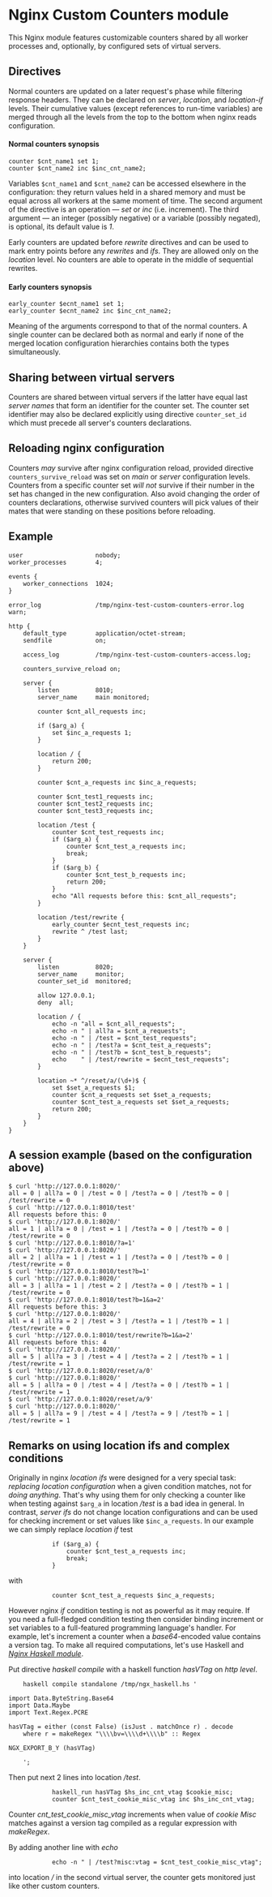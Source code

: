 Nginx Custom Counters module
============================

This Nginx module features customizable counters shared by all worker processes
and, optionally, by configured sets of virtual servers.

Directives
----------

Normal counters are updated on a later request's phase while filtering response
headers. They can be declared on *server*, *location*, and *location-if* levels.
Their cumulative values (except references to run-time variables) are merged
through all the levels from the top to the bottom when nginx reads
configuration.

#### Normal counters synopsis

```nginx
counter $cnt_name1 set 1;
counter $cnt_name2 inc $inc_cnt_name2;
```

Variables ``$cnt_name1`` and ``$cnt_name2`` can be accessed elsewhere in the
configuration: they return values held in a shared memory and must be equal
across all workers at the same moment of time. The second argument of the
directive is an operation &mdash; *set* or *inc* (i.e. increment). The third
argument &mdash; an integer (possibly negative) or a variable (possibly
negated), is optional, its default value is *1*.

Early counters are updated before *rewrite* directives and can be used to mark
entry points before any *rewrites* and *ifs*. They are allowed only on the
*location* level. No counters are able to operate in the middle of sequential
rewrites.

#### Early counters synopsis

```nginx
early_counter $ecnt_name1 set 1;
early_counter $ecnt_name2 inc $inc_cnt_name2;
```

Meaning of the arguments correspond to that of the normal counters. A single
counter can be declared both as normal and early if none of the merged location
configuration hierarchies contains both the types simultaneously.

Sharing between virtual servers
-------------------------------

Counters are shared between virtual servers if the latter have equal last
*server names* that form an identifier for the counter set. The counter set
identifier may also be declared explicitly using directive ``counter_set_id``
which must precede all server's counters declarations.

Reloading nginx configuration
-----------------------------

Counters *may* survive after nginx configuration reload, provided directive
``counters_survive_reload`` was set on *main* or *server* configuration levels.
Counters from a specific counter set *will not* survive if their number in the
set has changed in the new configuration. Also avoid changing the order of
counters declarations, otherwise survived counters will pick values of their
mates that were standing on these positions before reloading.

Example
-------

```nginx
user                    nobody;
worker_processes        4;

events {
    worker_connections  1024;
}

error_log               /tmp/nginx-test-custom-counters-error.log warn;

http {
    default_type        application/octet-stream;
    sendfile            on;

    access_log          /tmp/nginx-test-custom-counters-access.log;

    counters_survive_reload on;

    server {
        listen          8010;
        server_name     main monitored;

        counter $cnt_all_requests inc;

        if ($arg_a) {
            set $inc_a_requests 1;
        }

        location / {
            return 200;
        }

        counter $cnt_a_requests inc $inc_a_requests;

        counter $cnt_test1_requests inc;
        counter $cnt_test2_requests inc;
        counter $cnt_test3_requests inc;

        location /test {
            counter $cnt_test_requests inc;
            if ($arg_a) {
                counter $cnt_test_a_requests inc;
                break;
            }
            if ($arg_b) {
                counter $cnt_test_b_requests inc;
                return 200;
            }
            echo "All requests before this: $cnt_all_requests";
        }

        location /test/rewrite {
            early_counter $ecnt_test_requests inc;
            rewrite ^ /test last;
        }
    }

    server {
        listen          8020;
        server_name     monitor;
        counter_set_id  monitored;

        allow 127.0.0.1;
        deny  all;

        location / {
            echo -n "all = $cnt_all_requests";
            echo -n " | all?a = $cnt_a_requests";
            echo -n " | /test = $cnt_test_requests";
            echo -n " | /test?a = $cnt_test_a_requests";
            echo -n " | /test?b = $cnt_test_b_requests";
            echo    " | /test/rewrite = $ecnt_test_requests";
        }

        location ~* ^/reset/a/(\d+)$ {
            set $set_a_requests $1;
            counter $cnt_a_requests set $set_a_requests;
            counter $cnt_test_a_requests set $set_a_requests;
            return 200;
        }
    }
}
```

A session example (based on the configuration above)
----------------------------------------------------

```ShellSession
$ curl 'http://127.0.0.1:8020/'
all = 0 | all?a = 0 | /test = 0 | /test?a = 0 | /test?b = 0 | /test/rewrite = 0
$ curl 'http://127.0.0.1:8010/test'
All requests before this: 0
$ curl 'http://127.0.0.1:8020/'
all = 1 | all?a = 0 | /test = 1 | /test?a = 0 | /test?b = 0 | /test/rewrite = 0
$ curl 'http://127.0.0.1:8010/?a=1'
$ curl 'http://127.0.0.1:8020/'
all = 2 | all?a = 1 | /test = 1 | /test?a = 0 | /test?b = 0 | /test/rewrite = 0
$ curl 'http://127.0.0.1:8010/test?b=1'
$ curl 'http://127.0.0.1:8020/'
all = 3 | all?a = 1 | /test = 2 | /test?a = 0 | /test?b = 1 | /test/rewrite = 0
$ curl 'http://127.0.0.1:8010/test?b=1&a=2'
All requests before this: 3
$ curl 'http://127.0.0.1:8020/'
all = 4 | all?a = 2 | /test = 3 | /test?a = 1 | /test?b = 1 | /test/rewrite = 0
$ curl 'http://127.0.0.1:8010/test/rewrite?b=1&a=2'
All requests before this: 4
$ curl 'http://127.0.0.1:8020/'
all = 5 | all?a = 3 | /test = 4 | /test?a = 2 | /test?b = 1 | /test/rewrite = 1
$ curl 'http://127.0.0.1:8020/reset/a/0'
$ curl 'http://127.0.0.1:8020/'
all = 5 | all?a = 0 | /test = 4 | /test?a = 0 | /test?b = 1 | /test/rewrite = 1
$ curl 'http://127.0.0.1:8020/reset/a/9'
$ curl 'http://127.0.0.1:8020/'
all = 5 | all?a = 9 | /test = 4 | /test?a = 9 | /test?b = 1 | /test/rewrite = 1
```

Remarks on using location ifs and complex conditions
----------------------------------------------------

Originally in nginx *location ifs* were designed for a very special task:
*replacing location configuration* when a given condition matches, not for
*doing anything*. That's why using them for only checking a counter like when
testing against ``$arg_a`` in location */test* is a bad idea in general. In
contrast, *server ifs* do not change location configurations and can be used for
checking increment or set values like ``$inc_a_requests``. In our example we can
simply replace *location if* test

```nginx
            if ($arg_a) {
                counter $cnt_test_a_requests inc;
                break;
            }
```

with

```nginx
            counter $cnt_test_a_requests $inc_a_requests;
```

However nginx *if* condition testing is not as powerful as it may require. If
you need a full-fledged condition testing then consider binding increment or
set variables to a full-featured programming language's handler. For example,
let's increment a counter when a *base64*-encoded value contains a version tag.
To make all required computations, let's use Haskell and [*Nginx Haskell
module*](http://github.com/lyokha/nginx-haskell-module).

Put directive *haskell compile* with a haskell function *hasVTag* on *http
level*.

```nginx
    haskell compile standalone /tmp/ngx_haskell.hs '

import Data.ByteString.Base64
import Data.Maybe
import Text.Regex.PCRE

hasVTag = either (const False) (isJust . matchOnce r) . decode
    where r = makeRegex "\\\\bv=\\\\d+\\\\b" :: Regex

NGX_EXPORT_B_Y (hasVTag)

    ';
```

Then put next 2 lines into location */test*.

```nginx
            haskell_run hasVTag $hs_inc_cnt_vtag $cookie_misc;
            counter $cnt_test_cookie_misc_vtag inc $hs_inc_cnt_vtag;
```

Counter *cnt_test_cookie_misc_vtag* increments when value of *cookie Misc*
matches against a version tag compiled as a regular expression with *makeRegex*.

By adding another line with *echo*

```nginx
            echo -n " | /test?misc:vtag = $cnt_test_cookie_misc_vtag";
```

into location */* in the second virtual server, the counter gets monitored just
like other custom counters.

